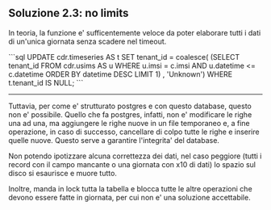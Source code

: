 
## Soluzione 2.3: no limits

In teoria, la funzione e' sufficentemente veloce da poter elaborare tutti i dati di un'unica giornata senza scadere nel timeout. 

<v-click>
```sql
UPDATE cdr.timeseries AS t
SET tenant_id = coalesce(
                           (SELECT tenant_id
                            FROM cdr.usims AS u
                            WHERE u.imsi = c.imsi
                              AND u.datetime <= c.datetime
                            ORDER BY datetime DESC
                            LIMIT 1) , 'Unknown')
WHERE t.tenant_id IS NULL;
```
</v-click>

---

Tuttavia, per come e' strutturato postgres e con questo database, questo non e' possibile. Quello che fa postgres, infatti, non e' modificare le righe una ad una, ma aggiungere le righe nuove in un file temporaneo e, a fine operazione, in caso di successo, cancellare di colpo tutte le righe e inserire quelle nuove. Questo serve a garantire l'integrita' del database.

<v-click>

Non potendo ipotizzare alcuna correttezza dei dati, nel caso peggiore (tutti i record con il campo mancante o una giornata con x10 di dati) lo spazio sul disco si esaurisce e muore tutto.
</v-click>

<v-click>

Inoltre, manda in lock tutta la tabella e blocca tutte le altre operazioni che devono essere fatte in giornata, per cui non e' una soluzione accettabile.
</v-click>
